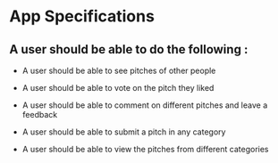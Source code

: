 # App Specifications

## **A user should be able to do the following :**

* A user should be able to see pitches of other people

* A user should be able to vote on the pitch they liked

* A user should be able to comment on different pitches and leave a feedback

* A user should be able to submit a pitch in any category

* A user should be able to view the pitches from different categories
